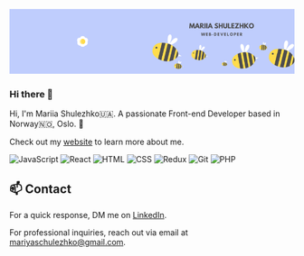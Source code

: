 ![Header](https://github.com/mshulezhko/mshulezhko/blob/main/assets/banner.png)

### Hi there 👋

Hi, I'm Mariia Shulezhko🇺🇦. A passionate Front-end Developer based in Norway🇳🇴, Oslo. 📍

Check out my [website](https://whimsical-bublanina-a447ad.netlify.app/) to learn more about me.

<!--
**mshulezhko/mshulezhko** is a ✨ _special_ ✨ repository because its `README.md` (this file) appears on your GitHub profile.

Here are some ideas to get you started:

- 🔭 I’m currently working on ...
- 🌱 I’m currently learning ...
- 👯 I’m looking to collaborate on ...
- 🤔 I’m looking for help with ...
- 💬 Ask me about ...
- 📫 How to reach me: ...
- 😄 Pronouns: ...
- ⚡ Fun fact: ...
-->

![JavaScript](https://img.shields.io/badge/JavaScript-blue)
![React](https://img.shields.io/badge/React-oran)
![HTML](https://img.shields.io/badge/HTML-yellow)
![CSS](https://img.shields.io/badge/CSS-blue)
![Redux](https://img.shields.io/badge/Redux-green)
![Git](https://img.shields.io/badge/Git-grey)
![PHP](https://img.shields.io/badge/PHP-violet)

## 📫 Contact

For a quick response, DM me on [LinkedIn](https://www.linkedin.com/in/mariia-shulezhko-68007b215/).

For professional inquiries, reach out via email at [mariyaschulezhko@gmail.com](mailto:mariyaschulezhko@gmail.com).
